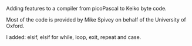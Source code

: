 Adding features to a compiler from picoPascal to Keiko byte code.

Most of the code is provided by Mike Spivey on behalf of the University of Oxford.

I added: elsif, elsif for while, loop, exit, repeat and case.